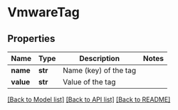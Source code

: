 # VmwareTag

## Properties
Name | Type | Description | Notes
------------ | ------------- | ------------- | -------------
**name** | **str** | Name (key) of the tag | 
**value** | **str** | Value of the tag | 

[[Back to Model list]](../README.md#documentation-for-models) [[Back to API list]](../README.md#documentation-for-api-endpoints) [[Back to README]](../README.md)


